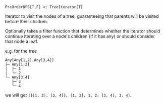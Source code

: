 ```
PreOrderDFS{T,F} <: TreeIterator{T}
```

Iterator to visit the nodes of a tree, guaranteeing that parents will be visited before their children.

Optionally takes a filter function that determines whether the iterator should continue iterating over a node's children (if it has any) or should consider that node a leaf.

e.g. for the tree

```
Any[Any[1,2],Any[3,4]]
├─ Any[1,2]
|  ├─ 1
|  └─ 2
└─ Any[3,4]
   ├─ 3
   └─ 4
```

we will get `[[[1, 2], [3, 4]], [1, 2], 1, 2, [3, 4], 3, 4]`.

